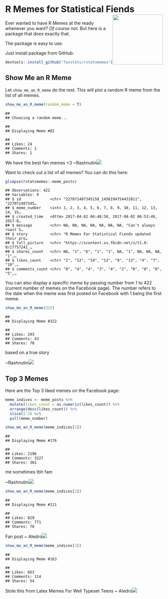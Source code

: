 
# R Memes for Statistical Fiends <img src="man/figures/rstatsmemes_logo.png" width="160px" align="right" />

Ever wanted to have R Memes at the ready whenever you want? *Of course
not.* But here is a package that does exactly that.

The package is easy to use.

Just install package from GitHub:

``` r
devtools::install_github("favstats/rstatsmemes")
```

## Show Me an R Meme

Let `show_me_an_R_meme` do the rest. This will plot a random R meme from
the list of all memes.

``` r
show_me_an_R_meme(random_meme = T)
```

    ## 
    ## Choosing a random meme...

    ## 
    ## Displaying Meme #82

    ## 
    ## Likes: 24
    ## Comments: 1
    ## Shares: 1

We have the best fan memes \<3
\~Rashnutin![](README_files/figure-gfm/unnamed-chunk-2-1.png)<!-- -->

Want to check out a list of all memes? You can do this here:

``` r
glimpse(rstatsmemes::meme_posts)
```

    ## Observations: 422
    ## Variables: 9
    ## $ id             <chr> "227071407345158_1456194754432811", "227071407345…
    ## $ meme_number    <int> 1, 2, 3, 4, 5, 6, 7, 8, 9, 10, 11, 12, 13, 14, 15…
    ## $ created_time   <dttm> 2017-04-02 06:48:58, 2017-04-02 06:53:46, 2017-0…
    ## $ message        <chr> NA, NA, NA, NA, NA, NA, NA, "Can't always roast S…
    ## $ story          <chr> "R Memes For Statistical Fiends updated their pro…
    ## $ full_picture   <chr> "https://scontent.xx.fbcdn.net/v/t1.0-9/17757241_…
    ## $ shares_count   <chr> NA, "1", "6", "1", "1", NA, "1", NA, NA, NA, "1",…
    ## $ likes_count    <chr> "2", "12", "14", "12", "9", "13", "4", "7", "10",…
    ## $ comments_count <chr> "0", "4", "4", "3", "4", "2", "0", "0", "0", "5",…

You can also display a specific meme by passing number from 1 to 422
(current number of memes on the Facebook page). The number refers to the
date when the meme was first posted on Facebook with 1 being the first
meme.

``` r
show_me_an_R_meme(322)
```

    ## 
    ## Displaying Meme #322

    ## 
    ## Likes: 293
    ## Comments: 43
    ## Shares: 78

based on a true story

\~Rashnutin![](README_files/figure-gfm/unnamed-chunk-4-1.png)<!-- -->

## Top 3 Memes

Here are the Top 3 liked memes on the Facebook page:

``` r
meme_indices <- meme_posts %>% 
  mutate(likes_count = as.numeric(likes_count)) %>% 
  arrange(desc(likes_count)) %>% 
  slice(1:3) %>% 
  pull(meme_number)
```

``` r
show_me_an_R_meme(meme_indices[1])
```

    ## 
    ## Displaying Meme #176

    ## 
    ## Likes: 2196
    ## Comments: 3227
    ## Shares: 361

me sometimes tbh fam

\~Rashnutin![](README_files/figure-gfm/unnamed-chunk-6-1.png)<!-- -->

``` r
show_me_an_R_meme(meme_indices[2])
```

    ## 
    ## Displaying Meme #111

    ## 
    ## Likes: 829
    ## Comments: 771
    ## Shares: 78

Fan post \~
Aledro![](README_files/figure-gfm/unnamed-chunk-7-1.png)<!-- -->

``` r
show_me_an_R_meme(meme_indices[3])
```

    ## 
    ## Displaying Meme #163

    ## 
    ## Likes: 663
    ## Comments: 114
    ## Shares: 54

Stole this from Latex Memes For Well Typeset Teens \~
Aledro![](README_files/figure-gfm/unnamed-chunk-8-1.png)<!-- -->
